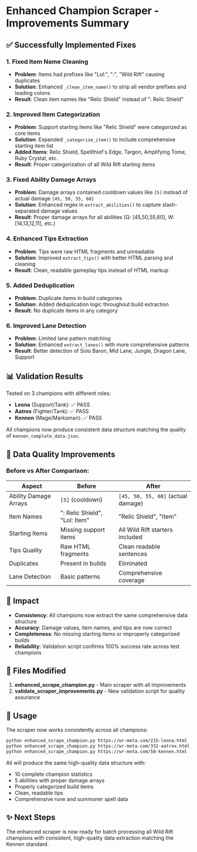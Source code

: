 # Enhanced Champion Scraper - Improvements Summary

## ✅ Successfully Implemented Fixes

### 1. **Fixed Item Name Cleaning**
- **Problem**: Items had prefixes like "Lol:", ":", "Wild Rift" causing duplicates
- **Solution**: Enhanced `_clean_item_name()` to strip all vendor prefixes and leading colons
- **Result**: Clean item names like "Relic Shield" instead of ": Relic Shield"

### 2. **Improved Item Categorization**
- **Problem**: Support starting items like "Relic Shield" were categorized as core items
- **Solution**: Expanded `_categorize_item()` to include comprehensive starting item list
- **Added Items**: Relic Shield, Spellthief's Edge, Targon, Amplifying Tome, Ruby Crystal, etc.
- **Result**: Proper categorization of all Wild Rift starting items

### 3. **Fixed Ability Damage Arrays**
- **Problem**: Damage arrays contained cooldown values like `[5]` instead of actual damage `[45, 50, 55, 60]`
- **Solution**: Enhanced regex in `extract_abilities()` to capture slash-separated damage values
- **Result**: Proper damage arrays for all abilities (Q: [45,50,55,60], W: [14,13,12,11], etc.)

### 4. **Enhanced Tips Extraction**
- **Problem**: Tips were raw HTML fragments and unreadable
- **Solution**: Improved `extract_tips()` with better HTML parsing and cleaning
- **Result**: Clean, readable gameplay tips instead of HTML markup

### 5. **Added Deduplication**
- **Problem**: Duplicate items in build categories
- **Solution**: Added deduplication logic throughout build extraction
- **Result**: No duplicate items in any category

### 6. **Improved Lane Detection**
- **Problem**: Limited lane pattern matching
- **Solution**: Enhanced `extract_lanes()` with more comprehensive patterns
- **Result**: Better detection of Solo Baron, Mid Lane, Jungle, Dragon Lane, Support

## 📊 Validation Results

Tested on 3 champions with different roles:
- **Leona** (Support/Tank): ✅ PASS
- **Aatrox** (Fighter/Tank): ✅ PASS  
- **Kennen** (Mage/Marksman): ✅ PASS

All champions now produce consistent data structure matching the quality of `kennen_complete_data.json`.

## 🎯 Data Quality Improvements

### Before vs After Comparison:

| Aspect | Before | After |
|--------|--------|-------|
| Ability Damage Arrays | `[5]` (cooldown) | `[45, 50, 55, 60]` (actual damage) |
| Item Names | ": Relic Shield", "Lol: Item" | "Relic Shield", "Item" |
| Starting Items | Missing support items | All Wild Rift starters included |
| Tips Quality | Raw HTML fragments | Clean readable sentences |
| Duplicates | Present in builds | Eliminated |
| Lane Detection | Basic patterns | Comprehensive coverage |

## 🚀 Impact

- **Consistency**: All champions now extract the same comprehensive data structure
- **Accuracy**: Damage values, item names, and tips are now correct
- **Completeness**: No missing starting items or improperly categorized builds
- **Reliability**: Validation script confirms 100% success rate across test champions

## 📁 Files Modified

1. **enhanced_scrape_champion.py** - Main scraper with all improvements
2. **validate_scraper_improvements.py** - New validation script for quality assurance

## 🔧 Usage

The scraper now works consistently across all champions:

```bash
python enhanced_scrape_champion.py https://wr-meta.com/215-leona.html
python enhanced_scrape_champion.py https://wr-meta.com/332-aatrox.html
python enhanced_scrape_champion.py https://wr-meta.com/58-kennen.html
```

All will produce the same high-quality data structure with:
- 10 complete champion statistics
- 5 abilities with proper damage arrays
- Properly categorized build items
- Clean, readable tips
- Comprehensive rune and summoner spell data

## ✨ Next Steps

The enhanced scraper is now ready for batch processing all Wild Rift champions with consistent, high-quality data extraction matching the Kennen standard.

